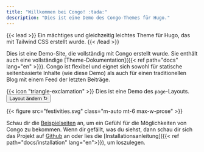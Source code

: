 ```yaml
---
title: "Willkommen bei Congo! :tada:"
description: "Dies ist eine Demo des Congo-Themes für Hugo."
---
```


{{< lead >}}
Ein mächtiges und gleichzeitig leichtes Theme für Hugo, das mit Tailwind CSS erstellt wurde.
{{< /lead >}}

Dies ist eine Demo-Site, die vollständig mit Congo erstellt wurde. Sie enthält auch eine vollständige [Theme-Dokumentation]({{< ref path="docs" lang="en" >}}). Congo ist flexibel und eignet sich sowohl für statische seitenbasierte Inhalte (wie diese Demo) als auch für einen traditionellen Blog mit einem Feed der letzten Beiträge.

<div class="flex px-4 py-2 mb-8 text-base rounded-md bg-primary-100 dark:bg-primary-900">
  <span class="flex items-center pe-3 text-primary-400">
    {{< icon "triangle-exclamation" >}}
  </span>
  <span class="flex items-center justify-between grow dark:text-neutral-300">
    <span class="prose dark:prose-invert">Dies ist eine Demo des <code id="layout">page</code>-Layouts.</span>
    <button
      id="switch-layout-button"
      class="px-4 !text-neutral !no-underline rounded-md bg-primary-600 hover:!bg-primary-500 dark:bg-primary-800 dark:hover:!bg-primary-700"
    >
      Layout ändern &orarr;
    </button>
  </span>
</div>

{{< figure src="festivities.svg" class="m-auto mt-6 max-w-prose" >}}

Schau dir die [Beispielseiten]() an, um ein Gefühl für die Möglichkeiten von Congo zu bekommen. Wenn dir gefällt, was du siehst, dann schau dir sich das Projekt auf [Github](https://github.com/jpanther/congo) an oder lies die [Installationsanleitung]({{< ref path="docs/installation" lang="en">}}), um loszulegen.
